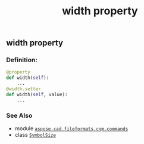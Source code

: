 ﻿---
title: width property
second_title: Aspose.CAD for Python via .NET API References
description: 
type: docs
weight: 100
url: /python-net/aspose.cad.fileformats.cgm.commands/symbolsize/width/
is_root: false
---

## width property

### Definition:
```python
@property
def width(self):
    ...
@width.setter
def width(self, value):
    ...
```

### See Also
* module [`aspose.cad.fileformats.cgm.commands`](../../)
* class [`SymbolSize`](/cad/python-net/aspose.cad.fileformats.cgm.commands/symbolsize)
